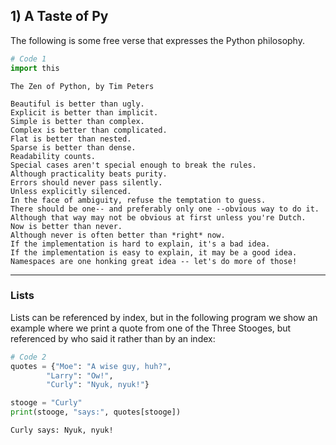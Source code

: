 ## 1) A Taste of Py

The following is some free verse that expresses the Python philosophy.

```python
# Code 1
import this
```

```output
The Zen of Python, by Tim Peters

Beautiful is better than ugly.
Explicit is better than implicit.
Simple is better than complex.
Complex is better than complicated.
Flat is better than nested.
Sparse is better than dense.
Readability counts.
Special cases aren't special enough to break the rules.
Although practicality beats purity.
Errors should never pass silently.
Unless explicitly silenced.
In the face of ambiguity, refuse the temptation to guess.
There should be one-- and preferably only one --obvious way to do it.
Although that way may not be obvious at first unless you're Dutch.
Now is better than never.
Although never is often better than *right* now.
If the implementation is hard to explain, it's a bad idea.
If the implementation is easy to explain, it may be a good idea.
Namespaces are one honking great idea -- let's do more of those!
```

---

### Lists

Lists can be referenced by index, but in the following program we show an example where we print a quote from one of the Three Stooges, but referenced by who said it rather than by an index:

```python
# Code 2
quotes = {"Moe": "A wise guy, huh?",
        "Larry": "Ow!",
        "Curly": "Nyuk, nyuk!"}

stooge = "Curly"
print(stooge, "says:", quotes[stooge])
```

```output
Curly says: Nyuk, nyuk!
```
